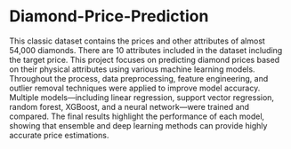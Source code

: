 # Diamond-Price-Prediction
This classic dataset contains the prices and other attributes of almost 54,000 diamonds. There are 10 attributes included in the dataset including the target price.
This project focuses on predicting diamond prices based on their physical attributes using various machine learning models. Throughout the process, data preprocessing, feature engineering, and outlier removal techniques were applied to improve model accuracy. Multiple models—including linear regression, support vector regression, random forest, XGBoost, and a neural network—were trained and compared. The final results highlight the performance of each model, showing that ensemble and deep learning methods can provide highly accurate price estimations.
